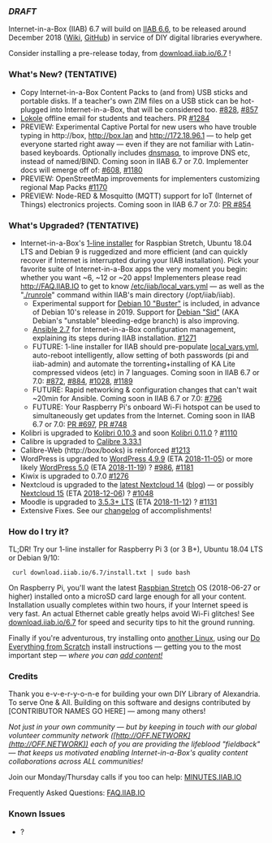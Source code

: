 ### _**DRAFT**_

Internet-in-a-Box (IIAB) 6.7 will build on [IIAB 6.6](https://github.com/iiab/iiab/wiki/IIAB-6.6-Release-Notes), to be released around December 2018 ([Wiki](http://wiki.laptop.org/go/IIAB/6.7), [GitHub](https://github.com/iiab/iiab/milestone/4)) in service of DIY digital libraries everywhere.

Consider installing a pre-release today, from <a href=http://download.iiab.io/6.7/>download.iiab.io/6.7</a> !

### What's New? (TENTATIVE)

* Copy Internet-in-a-Box Content Packs to (and from) USB sticks and portable disks.  If a teacher's own ZIM files on a USB stick can be hot-plugged into Internet-in-a-Box, that will be considered too.  [#828](https://github.com/iiab/iiab/issues/828), [#857](https://github.com/iiab/iiab/issues/857)
* [Lokole](https://ascoderu.ca/) offline email for students and teachers.  PR [#1284](https://github.com/iiab/iiab/pull/1284)
* PREVIEW: Experimental Captive Portal for new users who have trouble typing in http://box, http://box.lan and http://172.18.96.1 &mdash; to help get everyone started right away &mdash; even if they are not familiar with Latin-based keyboards.  Optionally includes [dnsmasq](https://github.com/iiab/iiab/blob/master/vars/local_vars_medium.yml#L50-L58), to improve DNS etc, instead of named/BIND.  Coming soon in IIAB 6.7 or 7.0.  Implementer docs will emerge off of:  [#608](https://github.com/iiab/iiab/issues/608), [#1180](https://github.com/iiab/iiab/pull/1180)
* PREVIEW: OpenStreetMap improvements for implementers customizing regional Map Packs  [#1170](https://github.com/iiab/iiab/issues/1170)
* PREVIEW: Node-RED & Mosquitto (MQTT) support for IoT (Internet of Things) electronics projects.  Coming soon in IIAB 6.7 or 7.0:  [PR #854](https://github.com/iiab/iiab/pull/854)

### What's Upgraded? (TENTATIVE)

* Internet-in-a-Box's [1-line installer](http://download.iiab.io/6.7/) for Raspbian Stretch, Ubuntu 18.04 LTS and Debian 9 is ruggedized and more efficient (and can quickly recover if Internet is interrupted during your IIAB installation).  Pick your favorite suite of Internet-in-a-Box apps the very moment you begin: whether you want ~6, ~12 or ~20 apps!  Implementers please read http://FAQ.IIAB.IO to get to know [/etc/iiab/local_vars.yml](http://wiki.laptop.org/go/IIAB/local_vars.yml) — as well as the "[./runrole](https://github.com/iiab/iiab/blob/master/runrole)" command within IIAB's main directory (/opt/iiab/iiab).
  * Experimental support for [Debian 10 "Buster"](https://www.debian.org/devel/debian-installer/) is included, in advance of Debian 10's release in 2019.  Support for [Debian "Sid"](http://cdimage.debian.org/cdimage/daily-builds/sid_d-i/current/amd64/iso-cd/) (AKA Debian's "unstable" bleeding-edge branch) is also improving.
  * [Ansible 2.7](https://docs.ansible.com/ansible/devel/porting_guides/porting_guide_2.7.html) for Internet-in-a-Box configuration management, explaining its steps during IIAB installation.  [#1271](https://github.com/iiab/iiab/pull/1271)
  * FUTURE: 1-line installer for IIAB should pre-populate [local_vars.yml](http://wiki.laptop.org/go/IIAB/local_vars.yml), auto-reboot intelligently, allow setting of both passwords (pi and iiab-admin) and automate the torrenting+installing of KA Lite compressed videos (etc) in 7 languages.  Coming soon in IIAB 6.7 or 7.0:  [#872](https://github.com/iiab/iiab/issues/872), [#884](https://github.com/iiab/iiab/issues/884), [#1028](https://github.com/iiab/iiab/issues/1028), [#1189](https://github.com/iiab/iiab/issues/1189)
  * FUTURE: Rapid networking & configuration changes that can't wait ~20min for Ansible.  Coming soon in IIAB 6.7 or 7.0:  [#796](https://github.com/iiab/iiab/issues/796)
  * FUTURE: Your Raspberry Pi's onboard Wi-Fi hotspot can be used to simultaneously get updates from the Internet.  Coming soon in IIAB 6.7 or 7.0:  [PR #697](https://github.com/iiab/iiab/pull/697), [PR #748](https://github.com/iiab/iiab/pull/748)
* Kolibri is upgraded to [Kolibri 0.10.3](https://github.com/learningequality/kolibri/milestone/30?closed=1) and soon [Kolibri 0.11.0](https://github.com/learningequality/kolibri/milestone/22) ?  [#1110](https://github.com/iiab/iiab/issues/1110)
* Calibre is upgraded to [Calibre 3.33.1](https://calibre-ebook.com/whats-new)
* Calibre-Web (http://box/books) is reinforced  [#1213](https://github.com/iiab/iiab/pull/1213)
* WordPress is upgraded to [WordPress 4.9.9](https://make.wordpress.org/core/tag/4-9-9/) (ETA [2018-11-05](https://make.wordpress.org/core/2018/09/12/wordpress-4-9-9-minor-release-roadmap/)) or more likely [WordPress 5.0](https://make.wordpress.org/core/tag/5-0/) (ETA [2018-11-19](https://make.wordpress.org/core/2018/10/31/wordpress-5-0-schedule-updates/)) ?  [#986](https://github.com/iiab/iiab/issues/986), [#1181](https://github.com/iiab/iiab/issues/1181)
* Kiwix is upgraded to 0.7.0  [#1276](https://github.com/iiab/iiab/pull/1276)
* Nextcloud is upgraded to the [latest Nextcloud 14](https://nextcloud.com/changelog/#latest14) ([blog](https://nextcloud.com/blog/)) &mdash; or possibly [Nextcloud 15](https://github.com/nextcloud/server/milestone/48) (ETA [2018-12-06](https://github.com/nextcloud/server/wiki/Maintenance-and-Release-Schedule)) ?  [#1048](https://github.com/iiab/iiab/issues/1048)
* Moodle is upgraded to [3.5.3+ LTS](https://docs.moodle.org/dev/Releases#Moodle_3.5_.28LTS.29) (ETA [2018-11-12](https://docs.moodle.org/dev/Releases)) ?  [#1131](https://github.com/iiab/iiab/issues/1131)
* Extensive Fixes.  See our [changelog](https://github.com/iiab/iiab/milestone/4?closed=1) of accomplishments!

### How do I try it?

TL;DR!  Try our 1-line installer for Raspberry Pi 3 (or 3 B+), Ubuntu 18.04 LTS or Debian 9/10:

     curl download.iiab.io/6.7/install.txt | sudo bash

On Raspberry Pi, you'll want the latest [Raspbian Stretch](https://www.raspberrypi.org/downloads/raspbian/) OS (2018-06-27 or higher) installed onto a microSD card large enough for all your content.  Installation usually completes within two hours, if your Internet speed is very fast.  An actual Ethernet cable greatly helps avoid Wi-Fi glitches!  See [download.iiab.io/6.7](http://download.iiab.io/6.7/) for speed and security tips to hit the ground running.

Finally if you're adventurous, try installing onto [another Linux](https://github.com/iiab/iiab/wiki/IIAB-Platforms), using our [Do Everything from Scratch](https://github.com/iiab/iiab/wiki/IIAB-Installation#do-everything-from-scratch) install instructions &mdash; getting you to the most important step &mdash; _where you can [add content!](https://github.com/iiab/iiab/wiki/IIAB-Installation#add-content)_

### Credits

Thank you e-v-e-r-y-o-n-e for building your own DIY Library of Alexandria.  To serve One & All.  Building on this software and designs contributed by [CONTRIBUTOR NAMES GO HERE] &mdash; among many others!

_Not just in your own community &mdash; but by keeping in touch with our global volunteer community network ([http://OFF.NETWORK](http://OFF.NETWORK)) each of you are providing the lifeblood "fieldback" &mdash; that keeps us motivated enabling Internet-in-a-Box's quality content collaborations across ALL communities!_

Join our Monday/Thursday calls if you too can help: [MINUTES.IIAB.IO](http://MINUTES.IIAB.IO)

Frequently Asked Questions: [FAQ.IIAB.IO](http://FAQ.IIAB.IO)

### Known Issues

* ?